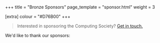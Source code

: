 +++
title = "Bronze Sponsors"
page_template = "sponsor.html"
weight = 3

[extra]
colour = "#D76B00"
+++

> Interested in sponsoring the Computing Society? [Get in touch.](@/exec/_index.md)

We'd like to thank our sponsors: